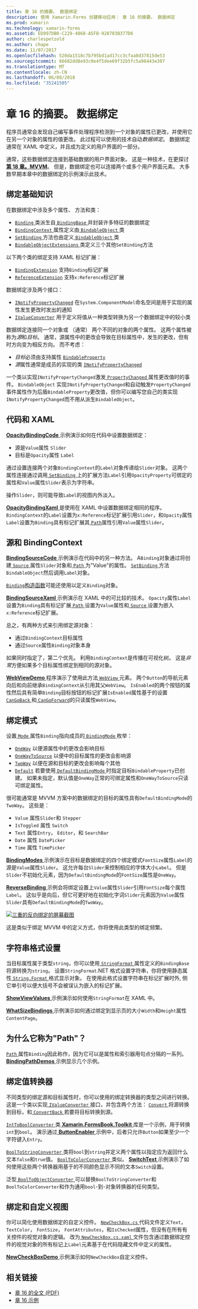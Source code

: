 ```yaml
---
title: 章 16 的摘要。 数据绑定
description: 使用 Xamarin.Forms 创建移动应用： 章 16 的摘要。 数据绑定
ms.prod: xamarin
ms.technology: xamarin-forms
ms.assetid: ED997DB0-C229-4868-A5FB-928703B377D6
author: charlespetzold
ms.author: chape
ms.date: 11/07/2017
ms.openlocfilehash: 520da1518c7b795bd1ad17cc3cfaa8d37815de53
ms.sourcegitcommit: 66682dd8e93c0e4f5dee69f32b5fc5a96443e307
ms.translationtype: MT
ms.contentlocale: zh-CN
ms.lasthandoff: 06/08/2018
ms.locfileid: "35241505"
---
```

# <a name="summary-of-chapter-16-data-binding"></a>章 16 的摘要。 数据绑定

程序员通常会发现自己编写事件处理程序检测到一个对象的属性已更改，并使用它在另一个对象的属性的值更改。 此过程可以使用的技术自动*数据绑定*。 数据绑定通常在 XAML 中定义，并且成为定义的用户界面的一部分。

通常，这些数据绑定连接到基础数据的用户界面对象。 这是一种技术，在更探讨[**第 18 章。MVVM**](chapter18.md)。 但是，数据绑定也可以连接两个或多个用户界面元素。 大多数早期本章中的数据绑定的示例演示此技术。

## <a name="binding-basics"></a>绑定基础知识

在数据绑定中涉及多个属性、 方法和类：

- [ `Binding` ](https://developer.xamarin.com/api/type/Xamarin.Forms.Binding/)类派生自[ `BindingBase` ](https://developer.xamarin.com/api/type/Xamarin.Forms.BindingBase/)并封装许多特征的数据绑定
- [ `BindingContext` ](https://developer.xamarin.com/api/property/Xamarin.Forms.BindableObject.BindingContext/)属性定义由[ `BindableObject` ](https://developer.xamarin.com/api/type/Xamarin.Forms.BindableObject/)类
- [ `SetBinding` ](https://developer.xamarin.com/api/member/Xamarin.Forms.BindableObject.SetBinding/p/Xamarin.Forms.BindableProperty/Xamarin.Forms.BindingBase/)方法也由定义[ `BindableObject` ](https://developer.xamarin.com/api/type/Xamarin.Forms.BindableObject/)类
- [ `BindableObjectExtensions` ](https://developer.xamarin.com/api/type/Xamarin.Forms.BindableObjectExtensions/)类定义三个其他`SetBinding`方法

以下两个类的绑定支持 XAML 标记扩展：

- [`BindingExtension`](https://developer.xamarin.com/api/type/Xamarin.Forms.Xaml.BindingExtension/) 支持`Binding`标记扩展
- [`ReferenceExtension`](https://developer.xamarin.com/api/type/Xamarin.Forms.Xaml.ReferenceExtension/) 支持`x:Reference`标记扩展

数据绑定涉及两个接口：

- [`INotifyPropertyChanged`](https://developer.xamarin.com/api/type/System.ComponentModel.INotifyPropertyChanged/) 在`System.ComponentModel`命名空间是用于实现的属性发生更改时发出的通知
- [`IValueConverter`](https://developer.xamarin.com/api/type/Xamarin.Forms.IValueConverter/) 用于定义将值从一种类型转换为另一个数据绑定中的较小类

数据绑定连接同一个对象或 （通常） 两个不同的对象的两个属性。 这两个属性被称为*源*和*目标*。 通常，源属性中的更改会导致在目标属性中，发生的更改，但有时方向变为相反方向。 而不考虑：

- *目标*必须由支持属性 [`BindableProperty`](https://developer.xamarin.com/api/type/Xamarin.Forms.BindableProperty/)
- *源*属性通常是成员的实现的类 [`INotifyPropertyChanged`](https://developer.xamarin.com/api/type/System.ComponentModel.INotifyPropertyChanged/)

一个类以实现`INotifyPropertyChanged`激发[ `PropertyChanged` ](https://developer.xamarin.com/api/event/System.ComponentModel.INotifyPropertyChanged.PropertyChanged/)属性更改值时的事件。 `BindableObject` 实现`INotifyPropertyChanged`和自动触发`PropertyChanged`事件属性作为后盾`BindableProperty`更改值，但你可以编写您自己的类实现`INotifyPropertyChanged`而不用从派生`BindableObject`。

## <a name="code-and-xaml"></a>代码和 XAML

[ **OpacityBindingCode** ](https://github.com/xamarin/xamarin-forms-book-samples/tree/master/Chapter16/OpacityBindingCode)示例演示如何在代码中设置数据绑定：

- 源是`Value`属性 `Slider`
- 目标是`Opacity`属性 `Label`

通过设置连接两个对象`BindingContext`的`Label`对象传递给`Slider`对象。 这两个属性连接通过调用[ `SetBinding` ](https://developer.xamarin.com/api/member/Xamarin.Forms.BindableObjectExtensions.SetBinding/p/Xamarin.Forms.BindableObject/Xamarin.Forms.BindableProperty/System.String/)上的扩展方法`Label`引用`OpacityProperty`可绑定的属性和`Value`属性`Slider`表示为字符串。

操作`Slider`，则可能导致`Label`的视图内外淡入。

[ **OpacityBindingXaml** ](https://github.com/xamarin/xamarin-forms-book-samples/tree/master/Chapter16/OpacityBindingXaml)是使用在 XAML 中设置数据绑定相同的程序。 `BindingContext`的`Label`设置为`x:Reference`标记扩展引用`Slider`，和`Opacity`属性`Label`设置为`Binding`具有标记扩展其[ `Path`](https://developer.xamarin.com/api/property/Xamarin.Forms.Binding.Path/)属性引用`Value`属性`Slider`。

## <a name="source-and-bindingcontext"></a>源和 BindingContext

[ **BindingSourceCode** ](https://github.com/xamarin/xamarin-forms-book-samples/tree/master/Chapter16/BindingSourceCode)示例演示在代码中的另一种方法。 A`Binding`对象通过将创建[ `Source` ](https://developer.xamarin.com/api/property/Xamarin.Forms.Binding.Source/)属性`Slider`对象和[ `Path` ](https://developer.xamarin.com/api/property/Xamarin.Forms.Binding.Path/)为"Value"的属性。 [ `SetBinding` ](https://developer.xamarin.com/api/member/Xamarin.Forms.BindableObject.SetBinding/p/Xamarin.Forms.BindableProperty/Xamarin.Forms.BindingBase/)方法`BindableObject`然后调用`Label`对象。

[ `Binding`构造函数](https://developer.xamarin.com/api/constructor/Xamarin.Forms.Binding.Binding/p/System.String/Xamarin.Forms.BindingMode/Xamarin.Forms.IValueConverter/System.Object/System.String/System.Object/)可能还使用以定义`Binding`对象。

[ **BindingSourceXaml** ](https://github.com/xamarin/xamarin-forms-book-samples/tree/master/Chapter16/BindingSourceXaml)示例演示在 XAML 中的可比较的技术。 `Opacity`属性`Label`设置为`Binding`具有标记扩展[ `Path` ](https://developer.xamarin.com/api/property/Xamarin.Forms.Binding.Path/)设置为`Value`属性和[ `Source` ](https://developer.xamarin.com/api/property/Xamarin.Forms.Binding.Source/)设置为嵌入`x:Reference`标记扩展。

总之，有两种方式来引用绑定源对象：

- 通过`BindingContext`目标属性
- 通过`Source`属性`Binding`对象本身

如果同时指定了，第二个优先。 利用`BindingContext`是传播在可视化树。 这是*非常*方便如果多个目标属性绑定到相同的源对象。

[ **WebViewDemo** ](https://github.com/xamarin/xamarin-forms-book-samples/tree/master/Chapter16/WebViewDemo)程序演示了使用此方法[ `WebView` ](https://developer.xamarin.com/api/type/Xamarin.Forms.WebView/)元素。 两个`Button`的导航元素向后和向前继承`BindingContext`从引用其父`WebView`。 `IsEnabled`的两个按钮的属性然后具有简单`Binding`目标按钮的标记扩展`IsEnabled`属性基于的设置[ `CanGoBack` ](https://developer.xamarin.com/api/property/Xamarin.Forms.WebView.CanGoBack/)和[ `CanGoForward`](https://developer.xamarin.com/api/property/Xamarin.Forms.WebView.CanGoForward/)的只读属性`WebView`。

## <a name="the-binding-mode"></a>绑定模式

设置[ `Mode` ](https://developer.xamarin.com/api/property/Xamarin.Forms.BindingBase.Mode/)属性`Binding`指向成员的[ `BindingMode` ](https://developer.xamarin.com/api/type/Xamarin.Forms.BindingMode/)枚举：

- [`OneWay`](https://developer.xamarin.com/api/field/Xamarin.Forms.BindingMode.OneWay/) 以便源属性中的更改会影响目标
- [`OneWayToSource`](https://developer.xamarin.com/api/field/Xamarin.Forms.BindingMode.OneWayToSource/) 以便中的目标属性的更改会影响源
- [`TwoWay`](https://developer.xamarin.com/api/field/Xamarin.Forms.BindingMode.TwoWay/) 以便在源和目标的更改会影响每个其他
- [`Default`](https://developer.xamarin.com/api/field/Xamarin.Forms.BindingMode.Default/) 若要使用[ `DefaultBindingMode` ](https://developer.xamarin.com/api/property/Xamarin.Forms.BindableProperty.DefaultBindingMode/)时指定目标`BindableProperty`已创建。 如果未指定，默认值是`OneWay`正常的可绑定属性和`OneWayToSource`只读可绑定属性。

很可能通常是 MVVM 方案中的数据绑定的目标的属性具有`DefaultBindingMode`的`TwoWay`。 这些是：

- `Value` 属性`Slider`和 `Stepper`
- `IsToggled` 属性 `Switch`
- `Text` 属性`Entry`， `Editor`，和 `SearchBar`
- `Date` 属性 `DatePicker`
- `Time` 属性 `TimePicker`

[ **BindingModes** ](https://github.com/xamarin/xamarin-forms-book-samples/tree/master/Chapter16/BindingModes)示例演示在目标是数据绑定的四个绑定模式`FontSize`属性`Label`的源是`Value`属性`Slider`。 这允许每台`Slider`来控制相应的字体大小`Label`。 但是`Slider`不初始化元素，因为`DefaultBindingMode`的`FontSize`属性是`OneWay`。

[ **ReverseBinding** ](https://github.com/xamarin/xamarin-forms-book-samples/tree/master/Chapter16/ReverseBinding)示例会将绑定设置上`Value`属性`Slider`引用`FontSize`每个属性`Label`。 这似乎是向后，但它可更好地在初始化字词`Slider`元素因为`Value`属性`Slider`具有`DefaultBindingMode`的`TwoWay`。

[![三重的反向绑定的屏幕截图](images/ch16fg06-small.png "反向绑定")](images/ch16fg06-large.png#lightbox "反向绑定")

这是类似于绑定 MVVM 中的定义方式，你将使用此类型的绑定频繁。

## <a name="string-formatting"></a>字符串格式设置

当目标属性属于类型`string`，你可以使用[ `StringFormat` ](https://developer.xamarin.com/api/property/Xamarin.Forms.BindingBase.StringFormat/)属性定义的`BindingBase`将源转换为`string`。 设置`StringFormat`.NET 格式设置字符串，你将使用静态属性[ `String.Format` ](https://developer.xamarin.com/api/member/System.String.Format/p/System.String/System.Object/)格式显示对象。 在使用此格式设置字符串在标记扩展时外, 侧它单引号以便大括号不会被误认为嵌入的标记扩展。

[ **ShowViewValues** ](https://github.com/xamarin/xamarin-forms-book-samples/tree/master/Chapter16/ShowViewValues)示例演示如何使用`StringFormat`在 XAML 中。

[ **WhatSizeBindings** ](https://github.com/xamarin/xamarin-forms-book-samples/tree/master/Chapter16/WhatSizeBindings)示例演示如何通过绑定到显示页的大小`Width`和`Height`属性`ContentPage`。

## <a name="why-is-it-called-path"></a>为什么它称为"Path"？

[ `Path` ](https://developer.xamarin.com/api/property/Xamarin.Forms.Binding.Path/)属性`Binding`因此称作，因为它可以是属性和索引器用句点分隔的一系列。 [ **BindingPathDemos** ](https://github.com/xamarin/xamarin-forms-book-samples/tree/master/Chapter16/BindingPathDemos)示例显示几个示例。

## <a name="binding-value-converters"></a>绑定值转换器

不同类型的绑定源和目标属性时，你可以使用的绑定转换器的类型之间进行转换。 这是一个类以实现[ `IValueConverter` ](https://developer.xamarin.com/api/type/Xamarin.Forms.IValueConverter/)接口，并包含两个方法： [ `Convert` ](https://developer.xamarin.com/api/member/Xamarin.Forms.IValueConverter.Convert/p/System.Object/System.Type/System.Object/System.Globalization.CultureInfo/)将源转换到目标，和[ `ConvertBack` ](https://developer.xamarin.com/api/member/Xamarin.Forms.IValueConverter.ConvertBack/p/System.Object/System.Type/System.Object/System.Globalization.CultureInfo/)若要将目标转换到源。

[ `IntToBoolConverter` ](https://github.com/xamarin/xamarin-forms-book-samples/blob/master/Libraries/Xamarin.FormsBook.Toolkit/Xamarin.FormsBook.Toolkit/IntToBoolConverter.cs)类[ **Xamarin.FormsBook.Toolkit** ](https://github.com/xamarin/xamarin-forms-book-samples/tree/master/Libraries/Xamarin.FormsBook.Toolkit)库是一个示例，用于转换`int`到`bool`。 演示通过[ **ButtonEnabler** ](https://github.com/xamarin/xamarin-forms-book-samples/tree/master/Chapter16/ButtonEnabler)示例中，后者只允许`Button`如果至少一个字符键入`Entry`。

[ `BoolToStringConverter` ](https://github.com/xamarin/xamarin-forms-book-samples/blob/master/Libraries/Xamarin.FormsBook.Toolkit/Xamarin.FormsBook.Toolkit/BoolToStringConverter.cs)类将`bool`到`string`并定义两个属性以指定应为返回什么文本`false`和`true`值。
[ `BoolToColorConverter` ](https://github.com/xamarin/xamarin-forms-book-samples/blob/master/Libraries/Xamarin.FormsBook.Toolkit/Xamarin.FormsBook.Toolkit/BoolToColorConverter.cs)类似。 [ **SwitchText** ](https://github.com/xamarin/xamarin-forms-book-samples/tree/master/Chapter16/SwitchText)示例演示了如何使用这些两个转换器用基于的不同颜色显示不同的文本`Switch`设置。

泛型[ `BoolToObjectConverter` ](https://github.com/xamarin/xamarin-forms-book-samples/blob/master/Libraries/Xamarin.FormsBook.Toolkit/Xamarin.FormsBook.Toolkit/BoolToObjectConverter.cs)可以替换`BoolToStringConverter`和`BoolToColorConverter`和作为通用`bool`-到-对象转换器的任何类型。

## <a name="bindings-and-custom-views"></a>绑定和自定义视图

你可以简化使用数据绑定的自定义控件。 [ `NewCheckBox.cs` ](https://github.com/xamarin/xamarin-forms-book-samples/blob/master/Libraries/Xamarin.FormsBook.Toolkit/Xamarin.FormsBook.Toolkit/NewCheckBox.xaml.cs)代码文件定义`Text`， `TextColor`， `FontSize`， `FontAttributes`，和`IsChecked`属性，但没有在所有有关控件的视觉对象的逻辑。
改为[ `NewCheckBox.cs.xaml` ](https://github.com/xamarin/xamarin-forms-book-samples/blob/master/Libraries/Xamarin.FormsBook.Toolkit/Xamarin.FormsBook.Toolkit/NewCheckBox.xaml)文件包含通过数据绑定控件的视觉对象的所有标记上`Label`元素基于在代码隐藏文件中定义的属性。

[ **NewCheckBoxDemo** ](https://github.com/xamarin/xamarin-forms-book-samples/tree/master/Chapter16/NewCheckBoxDemo)示例演示如何`NewCheckBox`自定义控件。



## <a name="related-links"></a>相关链接

- [章 16 的全文 (PDF)](https://download.xamarin.com/developer/xamarin-forms-book/XamarinFormsBook-Ch16-Apr2016.pdf)
- [章 16 示例](https://github.com/xamarin/xamarin-forms-book-samples/tree/master/Chapter16)
